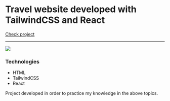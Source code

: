 # Travel website developed with TailwindCSS and React

[Check project](https://mateuscodes-travelwebsite.netlify.app/)

---

![](https://i.imgur.com/RhsYtXl.png)

### Technologies
- HTML
- TailwindCSS
- React

Project developed in order to practice my knowledge in the above topics.
